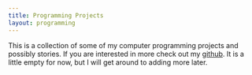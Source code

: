 ```yaml
---
title: Programming Projects
layout: programming
---
```


This is a collection of some of my computer programming projects and possibly stories. If you are interested in more check out my <a href="https://github.com/daneholmes" class="visible">github</a>. It is a little empty for now, but I will get around to adding more later.

